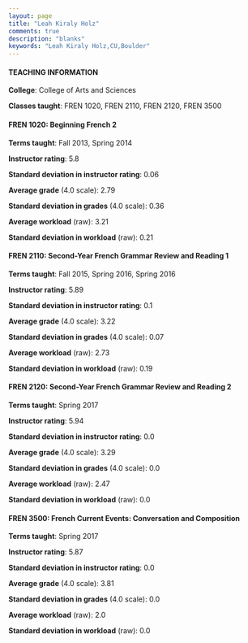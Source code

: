 ```yaml
---
layout: page
title: "Leah Kiraly Holz" 
comments: true
description: "blanks"
keywords: "Leah Kiraly Holz,CU,Boulder"
---
```

<head>
<script src="https://ajax.googleapis.com/ajax/libs/jquery/2.1.3/jquery.min.js"></script>
<script src="https://dl.dropboxusercontent.com/s/pc42nxpaw1ea4o9/highcharts.js?dl=0"></script>
<!-- <script src="../assets/js/highcharts.js"></script> -->
<style type="text/css">@font-face {
	font-family: "Bebas Neue";
	src: url(https://www.filehosting.org/file/details/544349/BebasNeue Regular.otf) format("opentype");
	}
	h1.Bebas { 
		font-family: "Bebas Neue", Verdana, Tahoma;
	}
</style>
</head>
	   
#### TEACHING INFORMATION

**College**: College of Arts and Sciences

**Classes taught**: FREN 1020, FREN 2110, FREN 2120, FREN 3500

#### FREN 1020: Beginning French 2

**Terms taught**: Fall 2013, Spring 2014

**Instructor rating**: 5.8

**Standard deviation in instructor rating**: 0.06

**Average grade** (4.0 scale): 2.79

**Standard deviation in grades** (4.0 scale): 0.36

**Average workload** (raw): 3.21

**Standard deviation in workload** (raw): 0.21

#### FREN 2110: Second-Year French Grammar Review and Reading 1

**Terms taught**: Fall 2015, Spring 2016, Spring 2016

**Instructor rating**: 5.89

**Standard deviation in instructor rating**: 0.1

**Average grade** (4.0 scale): 3.22

**Standard deviation in grades** (4.0 scale): 0.07

**Average workload** (raw): 2.73

**Standard deviation in workload** (raw): 0.19

#### FREN 2120: Second-Year French Grammar Review and Reading 2

**Terms taught**: Spring 2017

**Instructor rating**: 5.94

**Standard deviation in instructor rating**: 0.0

**Average grade** (4.0 scale): 3.29

**Standard deviation in grades** (4.0 scale): 0.0

**Average workload** (raw): 2.47

**Standard deviation in workload** (raw): 0.0

#### FREN 3500: French Current Events: Conversation and Composition

**Terms taught**: Spring 2017

**Instructor rating**: 5.87

**Standard deviation in instructor rating**: 0.0

**Average grade** (4.0 scale): 3.81

**Standard deviation in grades** (4.0 scale): 0.0

**Average workload** (raw): 2.0

**Standard deviation in workload** (raw): 0.0

